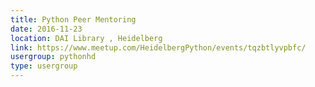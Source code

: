 ```yaml
---
title: Python Peer Mentoring
date: 2016-11-23
location: DAI Library , Heidelberg
link: https://www.meetup.com/HeidelbergPython/events/tqzbtlyvpbfc/
usergroup: pythonhd
type: usergroup
---
```

